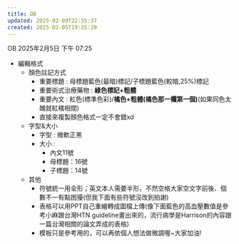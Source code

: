 ```yaml
---
title: OB
updated: 2025-02-09T22:55:37
created: 2025-02-05T19:25:29
---
```


OB
2025年2月5日
下午 07:25

- 編輯格式
  - 顏色註記方式
    - 重要標題 : 母標題藍色(最暗)標記/子標題藍色(較暗,25%)標記
    - 重要術式治療藥物 : **綠色標記+粗體**
    - 重要內文 : 紅色(標準色彩)/**橘色+粗體(橘色那一欄第一個)**(如果同色太醜就紅橘相間)
    - 直接來複製顏色格式一定不會錯xd
  - 字型&大小
    - 字型 : 微軟正黑
    - 大小 :
      - 內文11號
      - 母標題：16號
      - 子標題：14號
  - 其他
    - 符號統一用全形；英文本人需要半形，不然空格大家空文字前後、個數不一有點困擾(但我下面有些符號沒改到拍謝)
    - 表格可以用PPT自己重繪轉成圖檔上傳(像下面藍色的高血壓數值是參考小麻跟台灣HTN guideline畫出來的，流行病學是Harrison的內容跟一篇台灣相關的論文弄成的表格)
    - 模板只是參考用的，可以再依個人想法做微調喔~大家加油!

